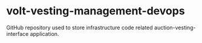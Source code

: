 # volt-vesting-management-devops
GitHub repository used to store infrastructure code related auction-vesting-interface application.
